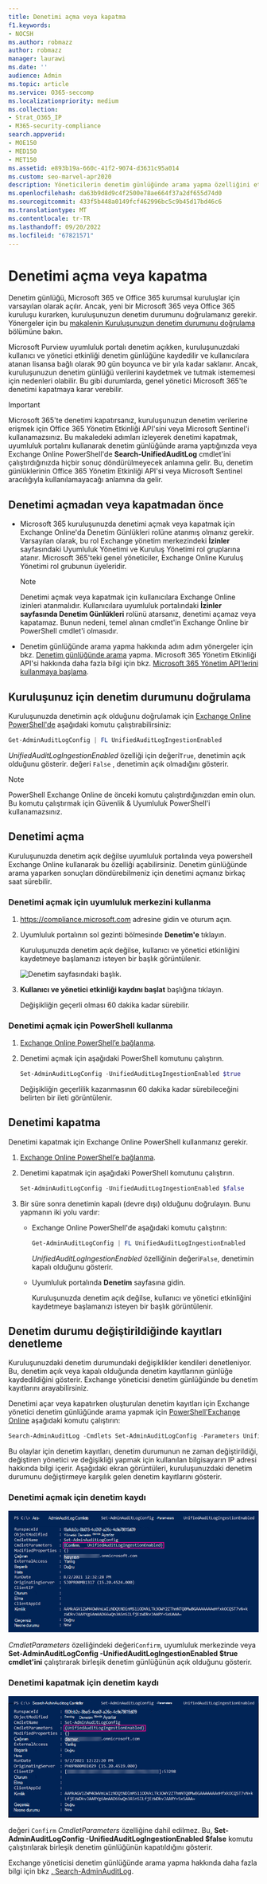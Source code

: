 ```yaml
---
title: Denetimi açma veya kapatma
f1.keywords:
- NOCSH
ms.author: robmazz
author: robmazz
manager: laurawi
ms.date: ''
audience: Admin
ms.topic: article
ms.service: O365-seccomp
ms.localizationpriority: medium
ms.collection:
- Strat_O365_IP
- M365-security-compliance
search.appverid:
- MOE150
- MED150
- MET150
ms.assetid: e893b19a-660c-41f2-9074-d3631c95a014
ms.custom: seo-marvel-apr2020
description: Yöneticilerin denetim günlüğünde arama yapma özelliğini etkinleştirmek veya devre dışı bırakmak için Microsoft Purview uyumluluk portalı Denetim günlüğü arama özelliğini açma veya kapatma.
ms.openlocfilehash: da63b9d8d9c4f2500e78ae664f37a2df655d74d0
ms.sourcegitcommit: 433f5b448a0149fcf462996bc5c9b45d17bd46c6
ms.translationtype: MT
ms.contentlocale: tr-TR
ms.lasthandoff: 09/20/2022
ms.locfileid: "67821571"
---
```

# <a name="turn-auditing-on-or-off"></a>Denetimi açma veya kapatma

Denetim günlüğü, Microsoft 365 ve Office 365 kurumsal kuruluşlar için varsayılan olarak açılır. Ancak, yeni bir Microsoft 365 veya Office 365 kuruluşu kurarken, kuruluşunuzun denetim durumunu doğrulamanız gerekir. Yönergeler için bu [makalenin Kuruluşunuzun denetim durumunu doğrulama](#verify-the-auditing-status-for-your-organization) bölümüne bakın. 

Microsoft Purview uyumluluk portalı denetim açıkken, kuruluşunuzdaki kullanıcı ve yönetici etkinliği denetim günlüğüne kaydedilir ve kullanıcılara atanan lisansa bağlı olarak 90 gün boyunca ve bir yıla kadar saklanır. Ancak, kuruluşunuzun denetim günlüğü verilerini kaydetmek ve tutmak istememesi için nedenleri olabilir. Bu gibi durumlarda, genel yönetici Microsoft 365'te denetimi kapatmaya karar verebilir.

> [!IMPORTANT]
> Microsoft 365'te denetimi kapatırsanız, kuruluşunuzun denetim verilerine erişmek için Office 365 Yönetim Etkinliği API'sini veya Microsoft Sentinel'i kullanamazsınız. Bu makaledeki adımları izleyerek denetimi kapatmak, uyumluluk portalını kullanarak denetim günlüğünde arama yaptığınızda veya Exchange Online PowerShell'de **Search-UnifiedAuditLog** cmdlet'ini çalıştırdığınızda hiçbir sonuç döndürülmeyecek anlamına gelir. Bu, denetim günlüklerinin Office 365 Yönetim Etkinliği API'si veya Microsoft Sentinel aracılığıyla kullanılamayacağı anlamına da gelir.
  
## <a name="before-you-turn-auditing-on-or-off"></a>Denetimi açmadan veya kapatmadan önce

- Microsoft 365 kuruluşunuzda denetimi açmak veya kapatmak için Exchange Online'da Denetim Günlükleri rolüne atanmış olmanız gerekir. Varsayılan olarak, bu rol Exchange yönetim merkezindeki **İzinler** sayfasındaki Uyumluluk Yönetimi ve Kuruluş Yönetimi rol gruplarına atanır. Microsoft 365'teki genel yöneticiler, Exchange Online Kuruluş Yönetimi rol grubunun üyeleridir.

    > [!NOTE]
    > Denetimi açmak veya kapatmak için kullanıcılara Exchange Online izinleri atanmalıdır. Kullanıcılara uyumluluk portalındaki **İzinler sayfasında Denetim Günlükleri** rolünü atarsanız, denetimi açamaz veya kapatamaz. Bunun nedeni, temel alınan cmdlet'in Exchange Online bir PowerShell cmdlet'i olmasıdır.

- Denetim günlüğünde arama yapma hakkında adım adım yönergeler için bkz. [Denetim günlüğünde arama](search-the-audit-log-in-security-and-compliance.md) yapma. Microsoft 365 Yönetim Etkinliği API'si hakkında daha fazla bilgi için bkz. [Microsoft 365 Yönetim API'lerini kullanmaya başlama](/office/office-365-management-api/get-started-with-office-365-management-apis).

## <a name="verify-the-auditing-status-for-your-organization"></a>Kuruluşunuz için denetim durumunu doğrulama

Kuruluşunuzda denetimin açık olduğunu doğrulamak için [Exchange Online PowerShell'de](/powershell/exchange/connect-to-exchange-online-powershell) aşağıdaki komutu çalıştırabilirsiniz:

```powershell
Get-AdminAuditLogConfig | FL UnifiedAuditLogIngestionEnabled
```

_UnifiedAuditLogIngestionEnabled_ özelliği için değeri`True`, denetimin açık olduğunu gösterir. değeri `False` , denetimin açık olmadığını gösterir.

> [!NOTE]
> PowerShell Exchange Online de önceki komutu çalıştırdığınızdan emin olun. Bu komutu çalıştırmak için Güvenlik & Uyumluluk PowerShell'i kullanamazsınız.

## <a name="turn-on-auditing"></a>Denetimi açma

Kuruluşunuzda denetim açık değilse uyumluluk portalında veya powershell Exchange Online kullanarak bu özelliği açabilirsiniz. Denetim günlüğünde arama yaparken sonuçları döndürebilmeniz için denetimi açmanız birkaç saat sürebilir.
  
### <a name="use-the-compliance-center-to-turn-on-auditing"></a>Denetimi açmak için uyumluluk merkezini kullanma

1. <https://compliance.microsoft.com> adresine gidin ve oturum açın.

2. Uyumluluk portalının sol gezinti bölmesinde **Denetim'e** tıklayın.

   Kuruluşunuzda denetim açık değilse, kullanıcı ve yönetici etkinliğini kaydetmeye başlamanızı isteyen bir başlık görüntülenir.

   ![Denetim sayfasındaki başlık.](../media/AuditingBanner.png)

3. **Kullanıcı ve yönetici etkinliği kaydını başlat** başlığına tıklayın.

   Değişikliğin geçerli olması 60 dakika kadar sürebilir.

### <a name="use-powershell-to-turn-on-auditing"></a>Denetimi açmak için PowerShell kullanma

1. [Exchange Online PowerShell’e bağlanma](/powershell/exchange/connect-to-exchange-online-powershell).

2. Denetimi açmak için aşağıdaki PowerShell komutunu çalıştırın.

    ```powershell
    Set-AdminAuditLogConfig -UnifiedAuditLogIngestionEnabled $true
    ```

    Değişikliğin geçerlilik kazanmasının 60 dakika kadar sürebileceğini belirten bir ileti görüntülenir.
  
## <a name="turn-off-auditing"></a>Denetimi kapatma

Denetimi kapatmak için Exchange Online PowerShell kullanmanız gerekir.
  
1. [Exchange Online PowerShell’e bağlanma](/powershell/exchange/connect-to-exchange-online-powershell).

2. Denetimi kapatmak için aşağıdaki PowerShell komutunu çalıştırın.

    ```powershell
    Set-AdminAuditLogConfig -UnifiedAuditLogIngestionEnabled $false
    ```

3. Bir süre sonra denetimin kapalı (devre dışı) olduğunu doğrulayın. Bunu yapmanın iki yolu vardır:

    - Exchange Online PowerShell'de aşağıdaki komutu çalıştırın:

      ```powershell
      Get-AdminAuditLogConfig | FL UnifiedAuditLogIngestionEnabled
      ```

      _UnifiedAuditLogIngestionEnabled_ özelliğinin değeri`False`, denetimin kapalı olduğunu gösterir.

    - Uyumluluk portalında **Denetim** sayfasına gidin.

      Kuruluşunuzda denetim açık değilse, kullanıcı ve yönetici etkinliğini kaydetmeye başlamanızı isteyen bir başlık görüntülenir.

## <a name="audit-records-when-auditing-status-is-changed"></a>Denetim durumu değiştirildiğinde kayıtları denetleme

Kuruluşunuzdaki denetim durumundaki değişiklikler kendileri denetleniyor. Bu, denetim açık veya kapalı olduğunda denetim kayıtlarının günlüğe kaydedildiğini gösterir. Exchange yöneticisi denetim günlüğünde bu denetim kayıtlarını arayabilirsiniz.

Denetimi açar veya kapatırken oluşturulan denetim kayıtları için Exchange yönetici denetim günlüğünde arama yapmak için [PowerShell'Exchange Online](/powershell/exchange/connect-to-exchange-online-powershell) aşağıdaki komutu çalıştırın:

```powershell
Search-AdminAuditLog -Cmdlets Set-AdminAuditLogConfig -Parameters UnifiedAuditLogIngestionEnabled
```

Bu olaylar için denetim kayıtları, denetim durumunun ne zaman değiştirildiği, değiştiren yönetici ve değişikliği yapmak için kullanılan bilgisayarın IP adresi hakkında bilgi içerir. Aşağıdaki ekran görüntüleri, kuruluşunuzdaki denetim durumunu değiştirmeye karşılık gelen denetim kayıtlarını gösterir.

### <a name="audit-record-for-turning-on-auditing"></a>Denetimi açmak için denetim kaydı

![Denetimi açmak için denetim kaydı](../media/AuditStatusAuditingEnabled.png)

*CmdletParameters* özelliğindeki değeri`Confirm`, uyumluluk merkezinde veya **Set-AdminAuditLogConfig -UnifiedAuditLogIngestionEnabled $true cmdlet'ini** çalıştırarak birleşik denetim günlüğünün açık olduğunu gösterir.

### <a name="audit-record-for-turning-off-auditing"></a>Denetimi kapatmak için denetim kaydı

![Denetimi kapatmak için denetim kaydı](../media/AuditStatusAuditingDisabled.png)

değeri `Confirm` *CmdletParameters* özelliğine dahil edilmez. Bu, **Set-AdminAuditLogConfig -UnifiedAuditLogIngestionEnabled $false** komutu çalıştırılarak birleşik denetim günlüğünün kapatıldığını gösterir.

Exchange yöneticisi denetim günlüğünde arama yapma hakkında daha fazla bilgi için bkz [. Search-AdminAuditLog](/powershell/module/exchange/search-adminauditlog).
